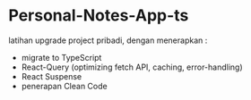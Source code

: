 # Personal-Notes-App-ts

latihan upgrade project pribadi, dengan menerapkan :
- migrate to TypeScript
- React-Query (optimizing fetch API, caching, error-handling)
- React Suspense
- penerapan Clean Code
